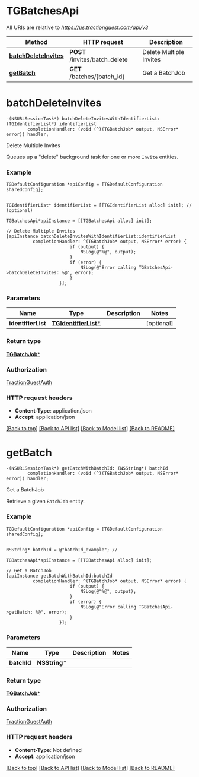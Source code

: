 # TGBatchesApi

All URIs are relative to *https://us.tractionguest.com/api/v3*

Method | HTTP request | Description
------------- | ------------- | -------------
[**batchDeleteInvites**](TGBatchesApi.md#batchdeleteinvites) | **POST** /invites/batch_delete | Delete Multiple Invites
[**getBatch**](TGBatchesApi.md#getbatch) | **GET** /batches/{batch_id} | Get a BatchJob


# **batchDeleteInvites**
```objc
-(NSURLSessionTask*) batchDeleteInvitesWithIdentifierList: (TGIdentifierList*) identifierList
        completionHandler: (void (^)(TGBatchJob* output, NSError* error)) handler;
```

Delete Multiple Invites

Queues up a \"delete\" background task for one or more `Invite` entities.

### Example 
```objc
TGDefaultConfiguration *apiConfig = [TGDefaultConfiguration sharedConfig];


TGIdentifierList* identifierList = [[TGIdentifierList alloc] init]; //  (optional)

TGBatchesApi*apiInstance = [[TGBatchesApi alloc] init];

// Delete Multiple Invites
[apiInstance batchDeleteInvitesWithIdentifierList:identifierList
          completionHandler: ^(TGBatchJob* output, NSError* error) {
                        if (output) {
                            NSLog(@"%@", output);
                        }
                        if (error) {
                            NSLog(@"Error calling TGBatchesApi->batchDeleteInvites: %@", error);
                        }
                    }];
```

### Parameters

Name | Type | Description  | Notes
------------- | ------------- | ------------- | -------------
 **identifierList** | [**TGIdentifierList***](TGIdentifierList.md)|  | [optional] 

### Return type

[**TGBatchJob***](TGBatchJob.md)

### Authorization

[TractionGuestAuth](../README.md#TractionGuestAuth)

### HTTP request headers

 - **Content-Type**: application/json
 - **Accept**: application/json

[[Back to top]](#) [[Back to API list]](../README.md#documentation-for-api-endpoints) [[Back to Model list]](../README.md#documentation-for-models) [[Back to README]](../README.md)

# **getBatch**
```objc
-(NSURLSessionTask*) getBatchWithBatchId: (NSString*) batchId
        completionHandler: (void (^)(TGBatchJob* output, NSError* error)) handler;
```

Get a BatchJob

Retrieve a given `BatchJob` entity.

### Example 
```objc
TGDefaultConfiguration *apiConfig = [TGDefaultConfiguration sharedConfig];


NSString* batchId = @"batchId_example"; // 

TGBatchesApi*apiInstance = [[TGBatchesApi alloc] init];

// Get a BatchJob
[apiInstance getBatchWithBatchId:batchId
          completionHandler: ^(TGBatchJob* output, NSError* error) {
                        if (output) {
                            NSLog(@"%@", output);
                        }
                        if (error) {
                            NSLog(@"Error calling TGBatchesApi->getBatch: %@", error);
                        }
                    }];
```

### Parameters

Name | Type | Description  | Notes
------------- | ------------- | ------------- | -------------
 **batchId** | **NSString***|  | 

### Return type

[**TGBatchJob***](TGBatchJob.md)

### Authorization

[TractionGuestAuth](../README.md#TractionGuestAuth)

### HTTP request headers

 - **Content-Type**: Not defined
 - **Accept**: application/json

[[Back to top]](#) [[Back to API list]](../README.md#documentation-for-api-endpoints) [[Back to Model list]](../README.md#documentation-for-models) [[Back to README]](../README.md)

